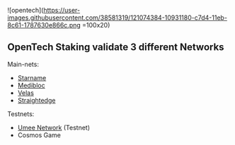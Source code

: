 ![opentech](https://user-images.githubusercontent.com/38581319/121074384-10931180-c7d4-11eb-8c61-1787630e866c.png =100x20)

## OpenTech Staking validate 3 different Networks

Main-nets: <br />
- [Starname](https://www.mintscan.io/starname/validators/starvaloper1gvt5u6ggvtcas4l7ez4lyvgusqdefckxqlj7lk)
- [Medibloc](https://www.mintscan.io/medibloc/validators/panaceavaloper1kqz8nfz2cltecc3muwq9lgcqgps2lghurwj9zp)
- [Velas](https://velasvalidators.com/DVS9CpX27eadivLYMNWkmiV8bwq7hGZQf6a3g7hkHvGV)
- [Straightedge](https://straightedge.bi23.com/validator/strvaloper18dy4q95wf5f7up7tpc5h3605h8xk6wtsrgpfnq)

Testnets: <br />
- [Umee Network](https://explorer-umee.nodes.guru/validator/umeevaloper1c65ksvf6xjmheg35gwyvcqlhhgxp2hhtkyqjvq) (Testnet)
- Cosmos Game
